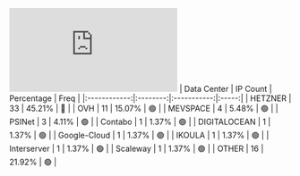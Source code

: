![Diagramm](https://github.com/obajay/StateSync-snapshots/blob/main/Projects/Sge/1/README.md)
| Data Center | IP Count | Percentage | Freq |
|:------------:|:--------:|:-----------:|:-----:|
| HETZNER | 33 | 45.21% | 🔴 |
| OVH | 11 | 15.07% | 🟢 |
| MEVSPACE | 4 | 5.48% | 🟢 |
| PSINet | 3 | 4.11% | 🟢 |
| Contabo | 1 | 1.37% | 🟢 |
| DIGITALOCEAN | 1 | 1.37% | 🟢 |
| Google-Cloud | 1 | 1.37% | 🟢 |
| IKOULA | 1 | 1.37% | 🟢 |
| Interserver | 1 | 1.37% | 🟢 |
| Scaleway | 1 | 1.37% | 🟢 |
| OTHER | 16 | 21.92% | 🟢 |